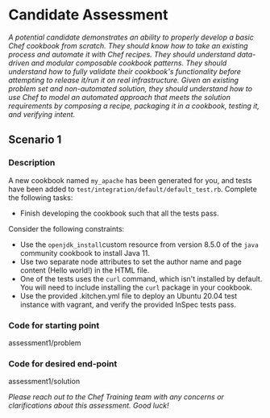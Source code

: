 # Candidate Assessment
_A potential candidate demonstrates an ability to properly develop a basic Chef cookbook from scratch.  They should know how to take an existing process and automate it with Chef recipes.  They should understand data-driven and modular composable cookbook patterns.  They should understand how to fully validate their cookbook's functionality before attempting to release it/run it on real infrastructure.  Given an existing problem set and non-automated solution, they should understand how to use Chef to model an automated approach that meets the solution requirements by composing a recipe, packaging it in a cookbook, testing it, and verifying intent._

## Scenario 1

### Description
A new cookbook named `my_apache` has been generated for you, and tests have been added to `test/integration/default/default_test.rb`.  Complete the following tasks:
- Finish developing the cookbook such that all the tests pass.

Consider the following constraints:
- Use the `openjdk_install`custom resource from version 8.5.0 of the `java` community cookbook to install Java 11.
- Use two separate node attributes to set the author name and page content (Hello world!) in the HTML file.
- One of the tests uses the `curl` command, which isn't installed by default.  You will need to include installing the `curl` package in your cookbook.
- Use the provided .kitchen.yml file to deploy an Ubuntu 20.04 test instance with vagrant, and verify the provided InSpec tests pass.

### Code for starting point
assessment1/problem

### Code for desired end-point
assessment1/solution

_Please reach out to the Chef Training team with any concerns or clarifications about this assessment. Good luck!_